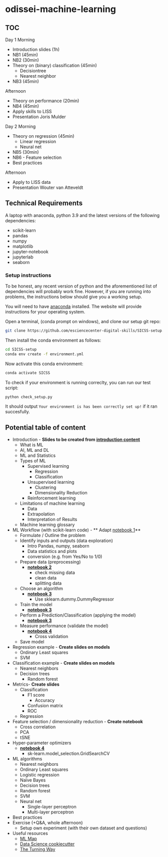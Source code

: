 # odissei-machine-learning

## TOC

Day 1
Morning

- Introduction slides (1h)
- NB1 (45min)
- NB2 (30min)
- Theory on (binary) classification (45min)
    - Decisiontree
    - Nearest neighbor
- NB3 (45min)

Afternoon

- Theory on performance (20min)
- NB4 (45min)
- Apply skills to LISS
- Presentation Joris Mulder

Day 2
Morning

- Theory on regression (45min)
    - Linear regression
    - Neural net
- NB5 (30min)
- NB6 - Feature selection
- Best practices

Afternoon

- Apply to LISS data
- Presentation Wouter van Atteveldt

## Technical Requirements

A laptop with anaconda, python 3.9 and the latest versions of the following dependencies:

- scikit-learn
- pandas
- numpy
- matplotlib
- jupyter-notebook
- jupyterlab
- seaborn

### Setup instructions

To be honest, any recent version of python and the aforementioned list of dependencies will probably
work fine. However, if you are running into problems, the instructions below should give you a
working setup.

You will need to have  [anaconda](https://www.anaconda.com/) installed. The website will provide instructions for your
operating system.

Open a terminal, (conda prompt on windows), and clone our setup git repo:

```bash
git clone https://github.com/esciencecenter-digital-skills/SICSS-setup.git
```

Then install the conda environment as follows:
```bash
cd SICSS-setup
conda env create -f environment.yml
```

Now activate this conda environment:
```bash
conda activate SICSS
```

To check if your environment is running correclty, you can run our test script:
```bash
python check_setup.py
```
It should output `Your environment is has been correctly set up!` if it ran succesfully.

## Potential table of content

- Introduction - **Slides to be created
  from [introduction content](https://github.com/esciencecenter-digital-skills/SICSS-odissei-machine-learning/blob/main/1-Intro.md)**
    - What is ML
    - AI, ML and DL
    - ML and Statistics
    - Types of ML
        - Supervised learning
            - Regression
            - Classification
        - Unsupervised learning
            - Clustering
            - Dimensionality Reduction
        - Reinforcement learning
    - Limitations of machine learning
        - Data
        - Extrapolation
        - Interpretation of Results
    - Machine learning glossary
- ML Workflow (with scikit-learn code) - **
  Adapt [notebook 1](https://github.com/esciencecenter-digital-skills/SICSS-odissei-machine-learning/blob/main/notebooks/1-Intro.ipynb)**
    - Formulate / Outline the problem
    - Identify inputs and outputs (data exploration)
        - Intro Pandas, numpy, seaborn
        - Data statistics and plots
        - conversion (e.g. from Yes/No to 1/0)
    - Prepare data (preprocessing)
      - **[notebook 2](https://github.com/esciencecenter-digital-skills/SICSS-odissei-machine-learning/blob/main/notebooks/2-Data-Preparation.ipynb)**
        - check missing data
        - clean data
        - splitting data
    - Choose an algorithm
      - **[notebook 3](https://github.com/esciencecenter-digital-skills/SICSS-odissei-machine-learning/blob/main/notebooks/3-Model-pipeline.ipynb)**
        - Use sklearn.dummy.DummyRegressor
    - Train the model
      - **[notebook 3](https://github.com/esciencecenter-digital-skills/SICSS-odissei-machine-learning/blob/main/notebooks/3-Model-pipeline.ipynb)**
    - Perform a Prediction/Classification (applying the model)
      - **[notebook 3](https://github.com/esciencecenter-digital-skills/SICSS-odissei-machine-learning/blob/main/notebooks/3-Model-pipeline.ipynb)**
    - Measure performance (validate the model)
      - **[notebook 4](https://github.com/esciencecenter-digital-skills/SICSS-odissei-machine-learning/blob/main/notebooks/4-CrossValidation.ipynb)**
        - Cross validation
    - Save model
- Regression example - **Create slides on models**
    - Ordinary Least squares
    - SVM
- Classification example - **Create slides on models**
    - Nearest neighbors
    - Decision trees
        - Random forest
- Metrics- **Create slides**
    - Classification
        - F1 score
            - Accuracy
        - Confusion matrix
        - ROC
    - Regression
- Feature selection / dimensionality reduction - **Create notebook**
    - Cross correlation
    - PCA
    - tSNE
- Hyper-parameter optimizers
  - **[notebook 4](https://github.com/esciencecenter-digital-skills/SICSS-odissei-machine-learning/blob/main/notebooks/4-CrossValidation.ipynb)**
    - sk-learn.model_selection.GridSearchCV
- ML algorithms
    - Nearest neighbors
    - Ordinary Least squares
    - Logistic regression
    - Naïve Bayes
    - Decision trees
    - Random forest
    - SVM
    - Neural net
        - Single-layer perceptron
        - Multi-layer perceptron
- Best practices
- Exercise (+Q&A, whole afternoon)
    - Setup own experiment (with their own dataset and questions)
- Useful resources
    - [ML Map](https://scikit-learn.org/stable/_static/ml_map.png)
    - [Data Science cookiecutter](https://drivendata.github.io/cookiecutter-data-science/)
    - [The Turning Way](https://the-turing-way.netlify.app/welcome)
